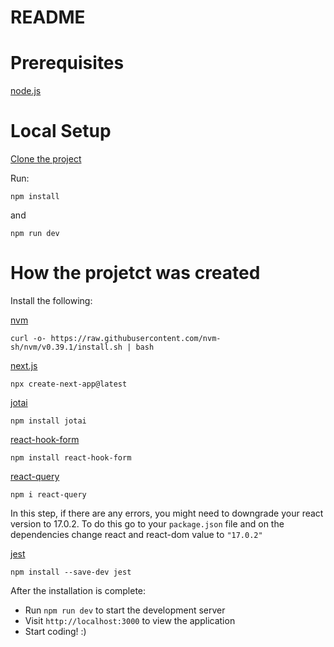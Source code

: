 # README 

# Prerequisites 
[node.js](https://nodejs.org/en/)

# Local Setup

[Clone the project](https://bitbucket.org/runtimerevolution/photo-contest/src/main/)


Run:
```shell
npm install
````
and 

```shell
npm run dev
````

# How the projetct was created

Install the following:

[nvm](https://github.com/nvm-sh/nvm)
```shell
curl -o- https://raw.githubusercontent.com/nvm-sh/nvm/v0.39.1/install.sh | bash
```

[next.js](https://nextjs.org/docs)
```shell
npx create-next-app@latest
```

[jotai](https://jotai.org/docs/introduction)
```shell
npm install jotai
```

[react-hook-form](https://react-hook-form.com/get-started)
```shell
npm install react-hook-form
```

[react-query](https://react-query.tanstack.com/installation)
```shell
npm i react-query
```
In this step, if there are any errors, you might need to downgrade your react version to 17.0.2. To do this go to your `package.json` file and on the dependencies change react and react-dom value to `"17.0.2"`


[jest](https://jestjs.io/docs/getting-started)
```shell
npm install --save-dev jest
```

After the installation is complete:
- Run `npm run dev` to start the development server
- Visit  `http://localhost:3000` to view the application
- Start coding! :)
